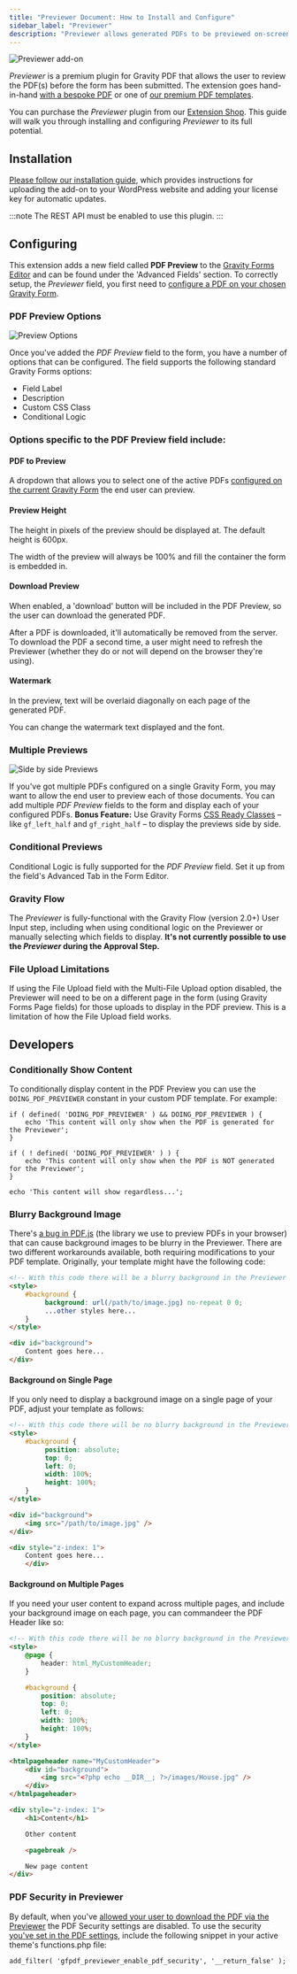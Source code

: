 ```yaml
---
title: "Previewer Document: How to Install and Configure"
sidebar_label: "Previewer"
description: "Previewer allows generated PDFs to be previewed on-screen before a Gravity Form has been submitted. It includes live reloading and watermark support."
---
```


![Previewer add-on](https://resources.gravitypdf.com/uploads/edd/2017/08/cover-artwork-1.png)

*Previewer* is a premium plugin for Gravity PDF that allows the user to review the PDF(s) before the form has been submitted. The extension goes hand-in-hand [with a bespoke PDF](https://gravitypdf.com/integration-services/) or one of [our premium PDF templates](https://gravitypdf.com/template-shop/).

You can purchase the *Previewer* plugin from our [Extension Shop](https://gravitypdf.com/shop/previewer-add-on/). This guide will walk you through installing and configuring *Previewer* to its full potential.

## Installation 

[Please follow our installation guide](installing-upgrading-extensions.md), which provides instructions for uploading the add-on to your WordPress website and adding your license key for automatic updates.

:::note
The REST API must be enabled to use this plugin.
:::

## Configuring 

This extension adds a new field called **PDF Preview** to the [Gravity Forms Editor](https://www.gravityhelp.com/documentation/article/creating-a-form/) and can be found under the 'Advanced Fields' section. To correctly setup, the *Previewer* field, you first need to [configure a PDF on your chosen Gravity Form](../users/setup-pdf.md).

### PDF Preview Options 

![Preview Options](https://resources.gravitypdf.com/uploads/2017/08/previewer1.1.png)

Once you've added the *PDF Preview* field to the form, you have a number of options that can be configured. The field supports the following standard Gravity Forms options:

-   Field Label
-   Description
-   Custom CSS Class
-   Conditional Logic

### Options specific to the PDF Preview field include:

#### PDF to Preview  

A dropdown that allows you to select one of the active PDFs [configured on the current Gravity Form](../users/setup-pdf.md) the end user can preview.

#### Preview Height  

The height in pixels of the preview should be displayed at. The default height is 600px.

The width of the preview will always be 100% and fill the container the form is embedded in.

#### Download Preview 

When enabled, a 'download' button will be included in the PDF Preview, so the user can download the generated PDF.

After a PDF is downloaded, it'll automatically be removed from the server. To download the PDF a second time, a user might need to refresh the Previewer (whether they do or not will depend on the browser they're using).

#### Watermark 

In the preview, text will be overlaid diagonally on each page of the generated PDF.

You can change the watermark text displayed and the font.

### Multiple Previews 
![Side by side Previews](https://resources.gravitypdf.com/uploads/edd/2017/08/two-previewers-side-by-side.png)

If you've got multiple PDFs configured on a single Gravity Form, you may want to allow the end user to preview each of those documents. You can add multiple *PDF Preview* fields to the form and display each of your configured PDFs.
**Bonus Feature:** Use Gravity Forms [CSS Ready Classes](https://www.gravityforms.com/css-ready-classes/) – like `gf_left_half` and `gf_right_half` – to display the previews side by side.

### Conditional Previews 

Conditional Logic is fully supported for the *PDF Preview* field. Set it up from the field's Advanced Tab in the Form Editor.

### Gravity Flow 

The *Previewer* is fully-functional with the Gravity Flow (version 2.0+) User Input step, including when using conditional logic on the Previewer or manually selecting which fields to display. **It's not currently possible to use the *Previewer* during the Approval Step.**

### File Upload Limitations 

If using the File Upload field with the Multi-File Upload option disabled, the Previewer will need to be on a different page in the form (using Gravity Forms Page fields) for those uploads to display in the PDF preview. This is a limitation of how the File Upload field works.

## Developers 

### Conditionally Show Content 

To conditionally display content in the PDF Preview you can use the `DOING_PDF_PREVIEWER` constant in your custom PDF template. For example:

```
if ( defined( 'DOING_PDF_PREVIEWER' ) && DOING_PDF_PREVIEWER ) {
    echo 'This content will only show when the PDF is generated for the Previewer';
}

if ( ! defined( 'DOING_PDF_PREVIEWER' ) ) {
    echo 'This content will only show when the PDF is NOT generated for the Previewer';
}

echo 'This content will show regardless...';
```

### Blurry Background Image 

There's [a bug in PDF.js](https://github.com/mozilla/pdf.js/issues/8083) (the library we use to preview PDFs in your browser) that can cause background images to be blurry in the Previewer. There are two different workarounds available, both requiring modifications to your PDF template.
Originally, your template might have the following code:

```html
<!-- With this code there will be a blurry background in the Previewer -->
<style>
    #background {
         background: url(/path/to/image.jpg) no-repeat 0 0;
         ...other styles here...
    }
</style>

<div id="background">
    Content goes here...
</div>
```

#### Background on Single Page 

If you only need to display a background image on a single page of your PDF, adjust your template as follows:

```html
<!-- With this code there will be no blurry background in the Previewer on a Single Page -->
<style>
    #background {
         position: absolute;
         top: 0;
         left: 0;
         width: 100%;
         height: 100%;
    }
</style>

<div id="background">
    <img src="/path/to/image.jpg" />
</div>

<div style="z-index: 1">
    Content goes here...
    </div>
```

#### Background on Multiple Pages 

If you need your user content to expand across multiple pages, and include your background image on each page, you can commandeer the PDF Header like so:

```html
<!-- With this code there will be no blurry background in the Previewer across all pages -->
<style>
    @page {
        header: html_MyCustomHeader;
    }

    #background {
        position: absolute;
        top: 0;
        left: 0;
        width: 100%;
        height: 100%;
    }
</style>

<htmlpageheader name="MyCustomHeader">
    <div id="background">
        <img src="<?php echo __DIR__; ?>/images/House.jpg" />
    </div>
</htmlpageheader>

<div style="z-index: 1">
    <h1>Content</h1>

    Other content

    <pagebreak />

    New page content
</div>
```

### PDF Security in Previewer 

By default, when you've [allowed your user to download the PDF via the Previewer](previewer-add-on.md#download-preview) the PDF Security settings are disabled. To use the security [you've set in the PDF settings](user-setup-pdf.md#enable-pdf-security), include the following snippet in your active theme's functions.php file:

```
add_filter( 'gfpdf_previewer_enable_pdf_security', '__return_false' );
```
